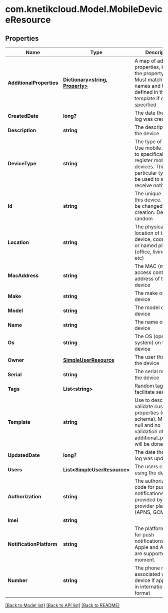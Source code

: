 # com.knetikcloud.Model.MobileDeviceResource
## Properties

Name | Type | Description | Notes
------------ | ------------- | ------------- | -------------
**AdditionalProperties** | [**Dictionary&lt;string, Property&gt;**](Property.md) | A map of additional properties, keyed on the property name.  Must match the names and types defined in the template if one is specified | [optional] 
**CreatedDate** | **long?** | The date the device log was created | [optional] 
**Description** | **string** | The description of the device | [optional] 
**DeviceType** | **string** | The type of device. Use mobile_device to specifically register mobile devices. This particular type will be used to send and receive notifications | [optional] 
**Id** | **string** | The unique ID for this device. Cannot be changed after creation. Default: random | [optional] 
**Location** | **string** | The physical location of the device, coordinates or named place (office, living room, etc) | [optional] 
**MacAddress** | **string** | The MAC (media access control) address of the device | [optional] 
**Make** | **string** | The make of the device | [optional] 
**Model** | **string** | The model of the device | [optional] 
**Name** | **string** | The name of the device | [optional] 
**Os** | **string** | The OS (operating system) on the device | [optional] 
**Owner** | [**SimpleUserResource**](SimpleUserResource.md) | The user that owns the device | [optional] 
**Serial** | **string** | The serial number of the device | [optional] 
**Tags** | **List&lt;string&gt;** | Random tags to facilitate search | [optional] 
**Template** | **string** | Use to describe and validate custom properties (custom schema). May be null and no validation of additional_properties will be done | [optional] 
**UpdatedDate** | **long?** | The date the device log was updated | [optional] 
**Users** | [**List&lt;SimpleUserResource&gt;**](SimpleUserResource.md) | The users currently using the device | [optional] 
**Authorization** | **string** | The authorization code for push notifications provided by the provider platform (APNS, GCM, etc). | [optional] 
**Imei** | **string** |  | [optional] 
**NotificationPlatform** | **string** | The platform used for push notifications. Only Apple and Android are supported at the moment. | [optional] 
**Number** | **string** | The phone number associated with this device if applicable, in international format | [optional] 

[[Back to Model list]](../README.md#documentation-for-models) [[Back to API list]](../README.md#documentation-for-api-endpoints) [[Back to README]](../README.md)

